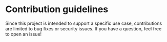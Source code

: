 # Contribution guidelines

Since this project is intended to support a specific use case, contributions are limited to bug fixes or security issues.
If you have a question, feel free to open an issue!
